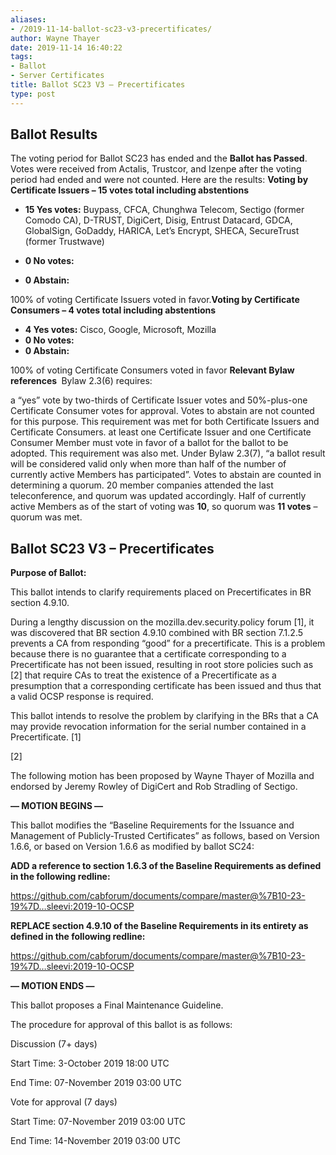 ```yaml
---
aliases:
- /2019-11-14-ballot-sc23-v3-precertificates/
author: Wayne Thayer
date: 2019-11-14 16:40:22
tags:
- Ballot
- Server Certificates
title: Ballot SC23 V3 – Precertificates
type: post
---
```


## Ballot Results 

The voting period for Ballot SC23 has ended and the **Ballot has Passed**. Votes were received from Actalis, Trustcor, and Izenpe after the voting period had ended and were not counted. Here are the results:
**Voting by Certificate Issuers – 15 votes total including abstentions**

- **15 Yes votes:** Buypass, CFCA, Chunghwa Telecom, Sectigo (former Comodo CA), D-TRUST, DigiCert, Disig, Entrust Datacard, GDCA, GlobalSign, GoDaddy, HARICA, Let’s Encrypt, SHECA, SecureTrust (former Trustwave)

- **0 No votes:**

- **0 Abstain:**

100% of voting Certificate Issuers voted in favor.**Voting by Certificate Consumers – 4 votes total including abstentions**

- **4 Yes votes:** Cisco, Google, Microsoft, Mozilla
- **0 No votes:**
- **0 Abstain:**

100% of voting Certificate Consumers voted in favor
**Relevant Bylaw references **
Bylaw 2.3(6) requires:

a “yes” vote by two-thirds of Certificate Issuer votes and 50%-plus-one Certificate Consumer votes for approval. Votes to abstain are not counted for this purpose. This requirement was met for both Certificate Issuers and Certificate Consumers.
at least one Certificate Issuer and one Certificate Consumer Member must vote in favor of a ballot for the ballot to be adopted. This requirement was also met.
Under Bylaw 2.3(7), “a ballot result will be considered valid only when more than half of the number of currently active Members has participated”. Votes to abstain are counted in determining a quorum.
20 member companies attended the last teleconference, and quorum was updated accordingly. Half of currently active Members as of the start of voting was **10**, so quorum was **11 votes** – quorum was met.

## Ballot SC23 V3 – Precertificates 

**Purpose of Ballot:**

This ballot intends to clarify requirements placed on Precertificates in BR section 4.9.10.

During a lengthy discussion on the mozilla.dev.security.policy forum \[1\], it was discovered that BR section 4.9.10 combined with BR section 7.1.2.5 prevents a CA from responding “good” for a precertificate. This is a problem because there is no guarantee that a certificate corresponding to a Precertificate has not been issued, resulting in root store policies such as \[2\] that require CAs to treat the existence of a Precertificate as a presumption that a corresponding certificate has been issued and thus that a valid OCSP response is required.

This ballot intends to resolve the problem by clarifying in the BRs that a CA may provide revocation information for the serial number contained in a Precertificate.
\[1\]

\[2\]

The following motion has been proposed by Wayne Thayer of Mozilla and endorsed by Jeremy Rowley of DigiCert and Rob Stradling of Sectigo.

**— MOTION BEGINS —**

This ballot modifies the “Baseline Requirements for the Issuance and Management of Publicly-Trusted Certificates” as follows, based on Version 1.6.6, or based on Version 1.6.6 as modified by ballot SC24:

**ADD a reference to section 1.6.3 of the Baseline Requirements as defined in the following redline:**

https://github.com/cabforum/documents/compare/master@%7B10-23-19%7D…sleevi:2019-10-OCSP

**REPLACE section 4.9.10 of the Baseline Requirements in its entirety as defined in the following redline:**

https://github.com/cabforum/documents/compare/master@%7B10-23-19%7D…sleevi:2019-10-OCSP

**— MOTION ENDS —**

This ballot proposes a Final Maintenance Guideline.

The procedure for approval of this ballot is as follows:

Discussion (7+ days)

Start Time: 3-October 2019 18:00 UTC

End Time: 07-November 2019 03:00 UTC

Vote for approval (7 days)

Start Time: 07-November 2019 03:00 UTC

End Time: 14-November 2019 03:00 UTC